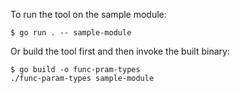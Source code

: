 To run the tool on the sample module:

```
$ go run . -- sample-module
```

Or build the tool first and then invoke the built binary:

```
$ go build -o func-pram-types
./func-param-types sample-module
```
